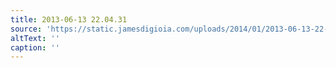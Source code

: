 ```yaml
---
title: 2013-06-13 22.04.31
source: 'https://static.jamesdigioia.com/uploads/2014/01/2013-06-13-22-04-31-scaled.jpg'
altText: ''
caption: ''
---
```



